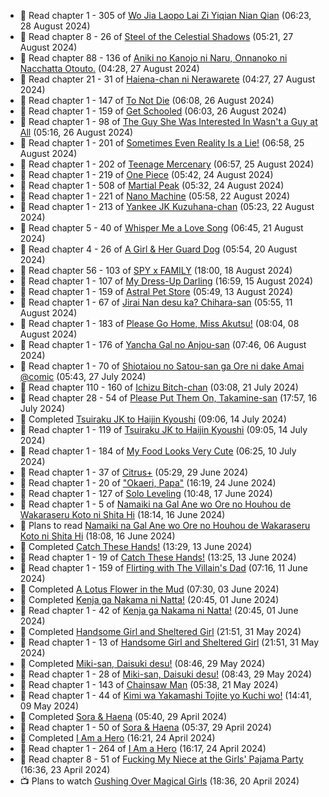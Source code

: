 <!-- ANILIST_ACTIVITY:start -->

-   📖 Read chapter 1 - 305 of [Wo Jia Laopo Lai Zi Yiqian Nian Qian](https://anilist.co/manga/146267) (06:23, 28 August 2024)
-   📖 Read chapter 8 - 26 of [Steel of the Celestial Shadows](https://anilist.co/manga/119004) (05:21, 27 August 2024)
-   📖 Read chapter 88 - 136 of [Aniki no Kanojo ni Naru, Onnanoko ni Nacchatta Otouto.](https://anilist.co/manga/173831) (04:28, 27 August 2024)
-   📖 Read chapter 21 - 31 of [Haiena-chan ni Nerawarete](https://anilist.co/manga/170235) (04:27, 27 August 2024)
-   📖 Read chapter 1 - 147 of [To Not Die](https://anilist.co/manga/136099) (06:08, 26 August 2024)
-   📖 Read chapter 1 - 159 of [Get Schooled](https://anilist.co/manga/128521) (06:03, 26 August 2024)
-   📖 Read chapter 1 - 98 of [The Guy She Was Interested In Wasn't a Guy at All](https://anilist.co/manga/149544) (05:16, 26 August 2024)
-   📖 Read chapter 1 - 201 of [Sometimes Even Reality Is a Lie!](https://anilist.co/manga/113076) (06:58, 25 August 2024)
-   📖 Read chapter 1 - 202 of [Teenage Mercenary](https://anilist.co/manga/126297) (06:57, 25 August 2024)
-   📖 Read chapter 1 - 219 of [One Piece](https://anilist.co/manga/30013) (05:42, 24 August 2024)
-   📖 Read chapter 1 - 508 of [Martial Peak](https://anilist.co/manga/104494) (05:32, 24 August 2024)
-   📖 Read chapter 1 - 221 of [Nano Machine](https://anilist.co/manga/120980) (05:58, 22 August 2024)
-   📖 Read chapter 1 - 213 of [Yankee JK Kuzuhana-chan](https://anilist.co/manga/116822) (05:23, 22 August 2024)
-   📖 Read chapter 5 - 40 of [Whisper Me a Love Song](https://anilist.co/manga/107987) (06:45, 21 August 2024)
-   📖 Read chapter 4 - 26 of [A Girl & Her Guard Dog](https://anilist.co/manga/106315) (05:54, 20 August 2024)
-   📖 Read chapter 56 - 103 of [SPY x FAMILY](https://anilist.co/manga/108556) (18:00, 18 August 2024)
-   📖 Read chapter 1 - 107 of [My Dress-Up Darling](https://anilist.co/manga/101583) (16:59, 15 August 2024)
-   📖 Read chapter 1 - 159 of [Astral Pet Store](https://anilist.co/manga/160143) (05:49, 13 August 2024)
-   📖 Read chapter 1 - 67 of [Jirai Nan desu ka? Chihara-san](https://anilist.co/manga/137714) (05:55, 11 August 2024)
-   📖 Read chapter 1 - 183 of [Please Go Home, Miss Akutsu!](https://anilist.co/manga/113501) (08:04, 08 August 2024)
-   📖 Read chapter 1 - 176 of [Yancha Gal no Anjou-san](https://anilist.co/manga/101315) (07:46, 06 August 2024)
-   📖 Read chapter 1 - 70 of [Shiotaiou no Satou-san ga Ore ni dake Amai @comic](https://anilist.co/manga/123130) (05:43, 27 July 2024)
-   📖 Read chapter 110 - 160 of [Ichizu Bitch-chan](https://anilist.co/manga/119121) (03:08, 21 July 2024)
-   📖 Read chapter 28 - 54 of [Please Put Them On, Takamine-san](https://anilist.co/manga/107559) (17:57, 16 July 2024)
-   📖 Completed [Tsuiraku JK to Haijin Kyoushi](https://anilist.co/manga/99737) (09:06, 14 July 2024)
-   📖 Read chapter 1 - 119 of [Tsuiraku JK to Haijin Kyoushi](https://anilist.co/manga/99737) (09:05, 14 July 2024)
-   📖 Read chapter 1 - 184 of [My Food Looks Very Cute](https://anilist.co/manga/129345) (06:25, 10 July 2024)
-   📖 Read chapter 1 - 37 of [Citrus+](https://anilist.co/manga/103884) (05:29, 29 June 2024)
-   📖 Read chapter 1 - 20 of ["Okaeri, Papa"](https://anilist.co/manga/154376) (16:19, 24 June 2024)
-   📖 Read chapter 1 - 127 of [Solo Leveling](https://anilist.co/manga/105398) (10:48, 17 June 2024)
-   📖 Read chapter 1 - 5 of [Namaiki na Gal Ane wo Ore no Houhou de Wakaraseru Koto ni Shita Hi](https://anilist.co/manga/172383) (18:14, 16 June 2024)
-   📖 Plans to read [Namaiki na Gal Ane wo Ore no Houhou de Wakaraseru Koto ni Shita Hi](https://anilist.co/manga/172383) (18:08, 16 June 2024)
-   📖 Completed [Catch These Hands!](https://anilist.co/manga/104112) (13:29, 13 June 2024)
-   📖 Read chapter 1 - 19 of [Catch These Hands!](https://anilist.co/manga/104112) (13:25, 13 June 2024)
-   📖 Read chapter 1 - 159 of [Flirting with The Villain's Dad](https://anilist.co/manga/117581) (07:16, 11 June 2024)
-   📖 Completed [A Lotus Flower in the Mud](https://anilist.co/manga/100037) (07:30, 03 June 2024)
-   📖 Completed [Kenja ga Nakama ni Natta!](https://anilist.co/manga/130548) (20:45, 01 June 2024)
-   📖 Read chapter 1 - 42 of [Kenja ga Nakama ni Natta!](https://anilist.co/manga/130548) (20:45, 01 June 2024)
-   📖 Completed [Handsome Girl and Sheltered Girl](https://anilist.co/manga/111168) (21:51, 31 May 2024)
-   📖 Read chapter 1 - 13 of [Handsome Girl and Sheltered Girl](https://anilist.co/manga/111168) (21:51, 31 May 2024)
-   📖 Completed [Miki-san, Daisuki desu!](https://anilist.co/manga/118993) (08:46, 29 May 2024)
-   📖 Read chapter 1 - 28 of [Miki-san, Daisuki desu!](https://anilist.co/manga/118993) (08:43, 29 May 2024)
-   📖 Read chapter 1 - 143 of [Chainsaw Man](https://anilist.co/manga/105778) (05:38, 21 May 2024)
-   📖 Read chapter 1 - 44 of [Kimi wa Yakamashi Tojite yo Kuchi wo!](https://anilist.co/manga/149337) (14:41, 09 May 2024)
-   📖 Completed [Sora & Haena](https://anilist.co/manga/126769) (05:40, 29 April 2024)
-   📖 Read chapter 1 - 50 of [Sora & Haena](https://anilist.co/manga/126769) (05:37, 29 April 2024)
-   📖 Completed [I Am a Hero](https://anilist.co/manga/44440) (16:21, 24 April 2024)
-   📖 Read chapter 1 - 264 of [I Am a Hero](https://anilist.co/manga/44440) (16:17, 24 April 2024)
-   📖 Read chapter 8 - 51 of [Fucking My Niece at the Girls' Pajama Party](https://anilist.co/manga/128678) (16:36, 23 April 2024)
-   📺 Plans to watch [Gushing Over Magical Girls](https://anilist.co/anime/162780) (18:36, 20 April 2024)

<!-- ANILIST_ACTIVITY:end -->
